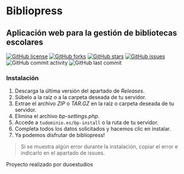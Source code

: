 # Bibliopress

## Aplicación web para la gestión de bibliotecas escolares

[![GitHub license](https://img.shields.io/github/license/duoestudios/bibliopress)](https://github.com/duoestudios/bibliopress/blob/master/LICENSE) [![GitHub forks](https://img.shields.io/github/forks/duoestudios/bibliopress)](https://github.com/duoestudios/bibliopress/network) [![GitHub stars](https://img.shields.io/github/stars/duoestudios/bibliopress)](https://github.com/duoestudios/bibliopress/stargazers) [![GitHub issues](https://img.shields.io/github/issues/duoestudios/bibliopress)](https://github.com/duoestudios/bibliopress/issues) ![GitHub commit activity](https://img.shields.io/github/commit-activity/m/duoestudios/bibliopress) ![GitHub last commit](https://img.shields.io/github/last-commit/duoestudios/bibliopress)
### Instalación
1. Descarga la última versión del apartado de *Releases*.
2. Súbelo a la raíz o a la carpeta deseada de tu servidor.
3. Extrae el archivo *ZIP* o *TAR.GZ* en la raíz o carpeta deseada de tu servidor.
4. Elimina el archivo *bp-settings.php*.
5. Accede a `tudominio.es/bp-install` o la ruta de tu servidor.
6. Completa todos los datos solicitados y hacemos clic en instalar.
7. Ya podemos disfrutar de bibliopress!

> Si se muestra algún error durante la instalación, copiar el error e indicarlo en el apartado de issues.

Proyecto realizado por duoestudios

